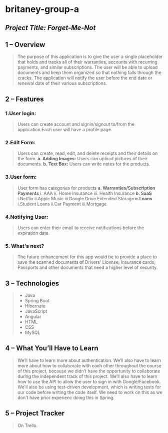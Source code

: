 # britaney-group-a
*Project Title: Forget-Me-Not*
------------------------------------------------------------------------------------------------------------------------------------------------------------------------------
## 1 – Overview
>The purpose of this application is to give the user a single placeholder that holds and tracks all of their warranties, accounts with recurring payments, and similar subscriptions. The user will be able to upload documents and keep them organized so that nothing falls through the cracks. The application will notify the user before the end date or renewal date of their various subscriptions.

## 2 – Features

### 1.User login: 
>Users can create account and signin/signout to/from the application.Each user will have a profile page.
### 2.Edit Form: 
>Users can create, read, edit, and delete receipts and their details on the form.
**a. Adding Images:** Users can upload pictures of their documents.
**b. Text Box:** Users can write notes for the products.
### 3.User form:
>User form has categories for products
**a. Warranties/Subscription Payments**
i. AAA
ii. Home Insurance
iii. Health Insurance
**b. SaaS**
i.Netflix
ii.Apple Music
iii.Google Drive Extended Storage
**c.Loans**
i.Student Loans
ii.Car Payment
iii.Mortgage
### 4.Notifying User: 
>Users can enter their email to receive notifications before the expiration date.
### 5. What's next?
>The future enhancement for this app would be to provide a place to save the scanned documents of Drivers' License, Insurance cards, Passports and other documents that need a higher level of security.

## 3 – Technologies
>- Java
>- Spring Boot
>- Hibernate
>- JavaScript
>- Angular
>- HTML
>- CSS
>- MySQL


## 4 – What You’ll Have to Learn

>We’ll have to learn more about authentication. We’ll also have to learn more about how to collaborate with each other throughout the course of this project, because we didn’t have the opportunity to collaborate during the independent track of this project. We’ll also have to learn how to use the API to allow the user to sign in with Google/Facebook.
>We'll also be using test-driven development, which is writing tests for our code before writing the code itself. We need to work on this as we don't have prior experienc doing this in Spring.

## 5 – Project Tracker
>On Trello.
